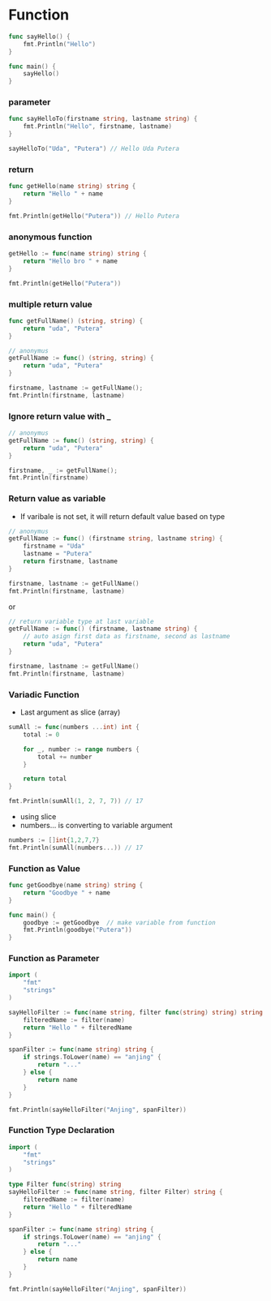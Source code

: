 # Function

```go
func sayHello() {
    fmt.Println("Hello")
}

func main() {
    sayHello()
}
```

### parameter

```go
func sayHelloTo(firstname string, lastname string) {
    fmt.Println("Hello", firstname, lastname)
}

sayHelloTo("Uda", "Putera") // Hello Uda Putera
```

### return

```go
func getHello(name string) string {
    return "Hello " + name
}

fmt.Println(getHello("Putera")) // Hello Putera
```

### anonymous function

```go
getHello := func(name string) string {
    return "Hello bro " + name
}

fmt.Println(getHello("Putera"))
```

### multiple return value

```go
func getFullName() (string, string) {
    return "uda", "Putera"
}

// anonymus
getFullName := func() (string, string) {
    return "uda", "Putera"
}

firstname, lastname := getFullName();
fmt.Println(firstname, lastname)
```

### Ignore return value with \_

```go
// anonymus
getFullName := func() (string, string) {
    return "uda", "Putera"
}

firstname, _ := getFullName();
fmt.Println(firstname)
```

### Return value as variable

- If varibale is not set, it will return default value based on type

```go
// anonymus
getFullName := func() (firstname string, lastname string) {
    firstname = "Uda"
    lastname = "Putera"
    return firstname, lastname
}

firstname, lastname := getFullName()
fmt.Println(firstname, lastname)
```

or

```go
// return variable type at last variable
getFullName := func() (firstname, lastname string) {
    // auto asign first data as firstname, second as lastname
    return "uda", "Putera"
}

firstname, lastname := getFullName()
fmt.Println(firstname, lastname)
```

### Variadic Function

- Last argument as slice (array)

```go
sumAll := func(numbers ...int) int {
    total := 0

    for _, number := range numbers {
        total += number
    }

    return total
}

fmt.Println(sumAll(1, 2, 7, 7)) // 17
```

- using slice
- numbers... is converting to variable argument

```go
numbers := []int{1,2,7,7}
fmt.Println(sumAll(numbers...)) // 17
```

### Function as Value

```go
func getGoodbye(name string) string {
	return "Goodbye " + name
}

func main() {
	goodbye := getGoodbye  // make variable from function
	fmt.Println(goodbye("Putera"))
}
```

### Function as Parameter

```go
import (
	"fmt"
	"strings"
)

sayHelloFilter := func(name string, filter func(string) string) string {
    filteredName := filter(name)
    return "Hello " + filteredName
}

spanFilter := func(name string) string {
    if strings.ToLower(name) == "anjing" {
        return "..."
    } else {
        return name
    }
}

fmt.Println(sayHelloFilter("Anjing", spanFilter))
```

### Function Type Declaration

```go
import (
	"fmt"
	"strings"
)

type Filter func(string) string
sayHelloFilter := func(name string, filter Filter) string {
    filteredName := filter(name)
    return "Hello " + filteredName
}

spanFilter := func(name string) string {
    if strings.ToLower(name) == "anjing" {
        return "..."
    } else {
        return name
    }
}

fmt.Println(sayHelloFilter("Anjing", spanFilter))
```
